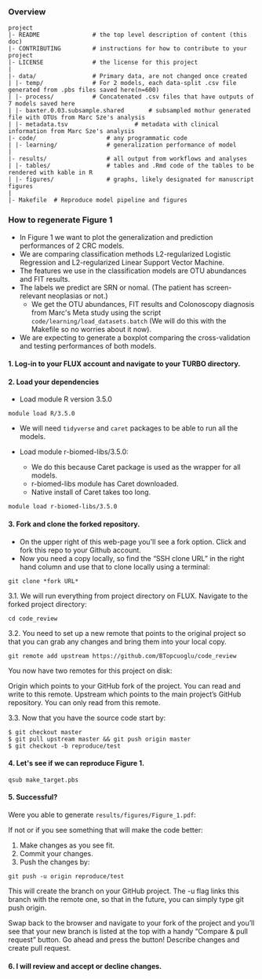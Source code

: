 ### Overview

	project
	|- README         		# the top level description of content (this doc)
	|- CONTRIBUTING    		# instructions for how to contribute to your project
	|- LICENSE         		# the license for this project
	|
	|- data/           		# Primary data, are not changed once created
	| |- temp/     			# For 2 models, each data-split .csv file generated from .pbs files saved here(n=600) 
	| |- process/     		# Concatenated .csv files that have outputs of 7 models saved here
	| |- baxter.0.03.subsample.shared      	# subsampled mothur generated file with OTUs from Marc Sze's analysis
	| |- metadata.tsv     		        # metadata with clinical information from Marc Sze's analysis 		
	|- code/          			# any programmatic code
	| |- learning/    			# generalization performance of model
	|
	|- results/        			# all output from workflows and analyses
	| |- tables/      			# tables and .Rmd code of the tables to be rendered with kable in R
	| |- figures/     			# graphs, likely designated for manuscript figures
	|
	|- Makefile	 # Reproduce model pipeline and figures



### How to regenerate Figure 1
- In Figure 1 we want to plot the generalization and prediction performances of 2 CRC models.
- We are comparing classification methods L2-regularized Logistic Regression and L2-regularized Linear Support Vector Machine.
- The features we use in the classification models are OTU abundances and FIT results.
- The labels we predict are SRN or nomal. (The patient has screen-relevant neoplasias or not.)
	- We get the OTU abundances, FIT results and Colonoscopy diagnosis from Marc's Meta study using the script ```code/learning/load_datasets.batch``` (We will do this with the Makefile so no worries about it now).
- We are expecting to generate a boxplot comparing the cross-validation and testing performances of both models.

#### 1. Log-in to your FLUX account and navigate to your TURBO directory.

#### 2. Load your dependencies 
- Load module R version 3.5.0 
```
module load R/3.5.0
```
- We will need ```tidyverse``` and ```caret``` packages to be able to run all the models.

- Load module r-biomed-libs/3.5.0: 
	- We do this because Caret package is used as the wrapper for all models.
	- r-biomed-libs module has Caret downloaded.
	- Native install of Caret takes too long.
```
module load r-biomed-libs/3.5.0
```
	
#### 3. Fork and clone the forked repository.

- On the upper right of this web-page you'll see a fork option. Click and fork this repo to your Github account.
- Now you need a copy locally, so find the “SSH clone URL” in the right hand column and use that to clone locally using a terminal:

```
git clone *fork URL*
```
3.1. We will run everything from project directory on FLUX. Navigate to the forked project directory:

```
cd code_review
```

3.2. You need to set up a new remote that points to the original project so that you can grab any changes and bring them into your local copy.

```
git remote add upstream https://github.com/BTopcuoglu/code_review
```
You now have two remotes for this project on disk:

Origin which points to your GitHub fork of the project. You can read and write to this remote.
Upstream which points to the main project’s GitHub repository. You can only read from this remote.

3.3. Now that you have the source code start by:

```
$ git checkout master
$ git pull upstream master && git push origin master
$ git checkout -b reproduce/test
```

#### 4. Let's see if we can reproduce Figure 1.

```
qsub make_target.pbs
```
#### 5. Successful?
Were you able to generate ```results/figures/Figure_1.pdf```:

If not or if you see something that will make the code better:

1. Make changes as you see fit.
2. Commit your changes.
3. Push the changes by:
```
git push -u origin reproduce/test
```
This will create the branch on your GitHub project. The -u flag links this branch with the remote one, so that in the future, you can simply type git push origin.

Swap back to the browser and navigate to your fork of the project and you’ll see that your new branch is listed at the top with a handy “Compare & pull request” button. Go ahead and press the button! Describe changes and create pull request. 

#### 6. I will review and accept or decline changes.






